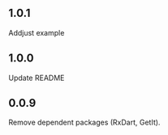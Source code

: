 ## 1.0.1
Addjust example
## 1.0.0
Update README
## 0.0.9
Remove dependent packages (RxDart, GetIt).
